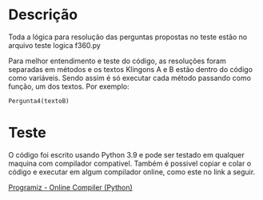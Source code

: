 # Descrição

Toda a lógica para resolução das perguntas propostas no teste estão no arquivo teste logica f360.py

Para melhor entendimento e teste do código, as resoluções foram separadas em métodos e os textos Klingons A e B estão dentro do código como variáveis. Sendo assim é só executar cada método passando como função, um dos textos. Por exemplo:

```Pergunta4(textoB)```

# Teste
O código foi escrito usando Python 3.9 e pode ser testado em qualquer maquina com compilador compativel. Também é possivel copiar e colar o código e executar em algum compilador online, como este no link a seguir.

[Programiz - Online Compiler (Python)](https://www.programiz.com/python-programming/online-compiler/)
